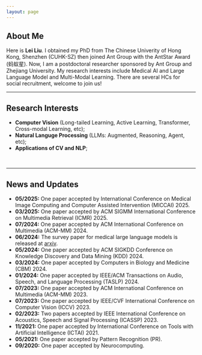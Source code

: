 ```yaml
---
layout: page
---
```


## About Me

<!-- ---<img src="https://Haishen-ll.github.io/liulei.jpeg" class="floatpic" width="480" height="380">--->

Here is **Lei Liu**. I obtained my PhD from The Chinese Univerity of Hong Kong, Shenzhen (CUHK-SZ) then joined Ant Group with the AntStar Award (蚂蚁星). Now, I am a postdoctoral researcher sponsored by Ant Group and Zhejiang University. My research interests include Medical AI and Large Language Model and Multi-Modal Learning. There are several HCs for social recruitment, welcome to join us!
<br>


---


## Research Interests

- **Computer Vision** (Long-tailed Learning, Active Learning, Transformer, Cross-modal Learning, etc);
- **Natural Languge Processing** (LLMs: Augmented, Reasoning, Agent, etc);
- **Applications of CV and NLP**;

<br>

---

## News and Updates
- **05/2025:** One paper accepted by International Conference on Medical Image Computing and Computer Assisted Intervention (MICCAI) 2025.
- **03/2025:** One paper accepted by ACM SIGMM International Conference on Multimedia Retrieval (ICMR) 2025.
- **07/2024:** One paper accepted by ACM International Conference on Multimedia (ACM-MM) 2024.
- **06/2024:** The survey paper for medical large language models is released at [arxiv](https://arxiv.org/pdf/2406.03712).
- **05/2024:** One paper accepted by ACM SIGKDD Conference on Knowledge Discovery and Data Mining (KDD) 2024.
- **03/2024:** One paper accepted by Computers in Biology and Medicine (CBM) 2024.
- **01/2024:** One paper accepted by IEEE/ACM Transactions on Audio, Speech, and Language Processing (TASLP) 2024.
- **07/2023:** One paper accepted by ACM International Conference on Multimedia (ACM-MM) 2023.
- **07/2023:** One paper accepted by IEEE/CVF International Conference on Computer Vision (ICCV) 2023.
- **02/2023:** Two papers accepted by IEEE International Conference on Acoustics, Speech and Signal Processing (ICASSP) 2023.
- **11/2021:** One paper accepted by International Conference on Tools with Artificial Intelligence (ICTAI) 2021.
- **05/2021:** One paper accepted by Pattern Recognition (PR).
- **09/2020:** One paper accepted by Neurocomputing.


<script type="text/javascript" src="//rf.revolvermaps.com/0/0/6.js?i=599urazffi5&amp;m=7&amp;c=e63100&amp;cr1=ffffff&amp;f=arial&amp;l=0&amp;bv=90&amp;lx=-420&amp;ly=420&amp;hi=20&amp;he=7&amp;hc=a8ddff&amp;rs=80" async="async"></script>

<!-- <script type="text/javascript" id="clustrmaps" src="//clustrmaps.com/map_v2.js?d=OZGoITQs8Nmbi0rmn1JffCvcxGxT77UqzDbHAYMHoQ4"></script>-->

<br>

